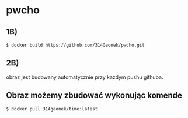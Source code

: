 # pwcho
## 1B)
```
$ docker build https://github.com/314Geonek/pwcho.git 
```
## 2B)

obraz jest budowany automatycznie przy każdym pushu githuba.

##  Obraz możemy zbudować wykonując komende 

```
$ docker pull 314geonek/time:latest
```
